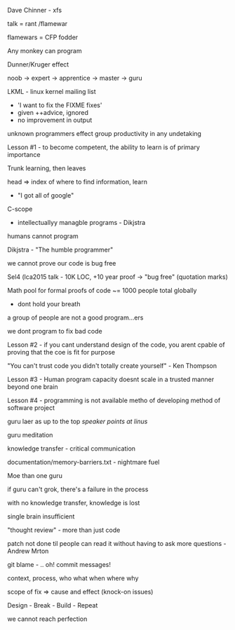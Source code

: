 Dave Chinner - xfs

talk = rant /flamewar

flamewars = CFP fodder

Any monkey can program

Dunner/Kruger effect

noob -> expert -> apprentice -> master -> guru

LKML - linux kernel mailing list
 - 'I want to fix the FIXME fixes' 
 - given ++advice, ignored
 - no improvement in output

unknown programmers effect group productivity in any undetaking

Lesson #1 - to become competent, the ability to learn is of primary importance

Trunk learning, then leaves

head => index of where to find information, learn
 - "I got all of google"

C-scope

- intellectuallyy managble programs - Dikjstra

humans cannot program

Dikjstra - "The humble programmer"

we cannot prove our code is bug free

Sel4 (lca2015 talk - 10K LOC, +10 year proof -> "bug free" (quotation marks)

Math pool for formal proofs of code ~= 1000 people total globally
 - dont hold your breath

a group of people are not a good program...ers

we dont program to fix bad code

Lesson #2 - if you cant understand design of the code, you arent cpable of proving that the coe is fit for purpose

"You can't trust code you didn't totally create yourself" - Ken Thompson

Lesson #3 - Human program capacity doesnt scale in a trusted manner beyond one brain

Lesson #4 - programming is not available metho of developing method of software project

guru laer as up to the top *speaker points at linus*

guru meditation

knowledge transfer - critical communication

documentation/memory-barriers.txt - nightmare fuel

Moe than one guru

if guru can't grok, there's a failure in the process

with no knowledge transfer, knowledge is lost

single brain insufficient

"thought review" - more than just code

patch not done til people can read it without having to ask more questions - Andrew Mrton

git blame - .. oh! commit messages!

context, process, who what when where why 

scope of fix => cause and effect (knock-on issues)

Design - Break - Build - Repeat

we cannot reach perfection
